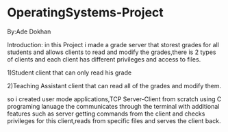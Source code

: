 # OperatingSystems-Project

By:Ade Dokhan

Introduction:
in this Project i made a grade server that storest grades for all students and allows clients to read and modify the grades,there is 2 types of clients and each client has different privileges and access to files. 

1)Student client that can only read his grade

2)Teaching Assistant client that can read all of the grades and modify them.

so i created user mode applications,TCP Server-Client from scratch using C programing lanuage the communicates through the terminal with additional features such as server getting commands from the client and checks privileges for this client,reads from specific files and serves the client back.
